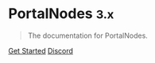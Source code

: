 <h1>PortalNodes <small>3.x</small></h1>

> The documentation for PortalNodes.

[Get Started](/README.md)
[Discord](https://discord.com/invite/qttGR4Z5Pk)